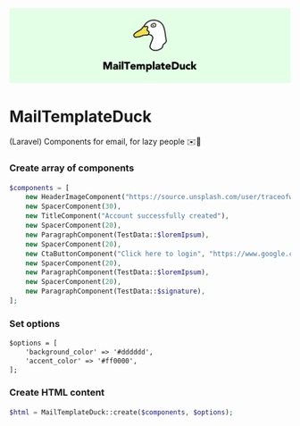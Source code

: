 <img src="docs/img/Duck.png" alt="MailTemplateDuck">

# MailTemplateDuck
(Laravel) Components for email, for lazy people ✉️💚

### Create array of components
```php
$components = [
    new HeaderImageComponent("https://source.unsplash.com/user/traceofwind/likes/800x400"),
    new SpacerComponent(30),
    new TitleComponent("Account successfully created"),
    new SpacerComponent(20),
    new ParagraphComponent(TestData::$loremIpsum),
    new SpacerComponent(20),
    new CtaButtonComponent("Click here to login", "https://www.google.com", "center"),
    new SpacerComponent(20),
    new ParagraphComponent(TestData::$loremIpsum),
    new SpacerComponent(20),
    new ParagraphComponent(TestData::$signature),
];
```
### Set options
```
$options = [
    'background_color' => '#dddddd',
    'accent_color' => '#ff0000',
];
```

### Create HTML content
```php
$html = MailTemplateDuck::create($components, $options);
```